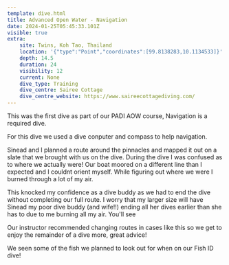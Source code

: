 ```yaml
---
template: dive.html
title: Advanced Open Water - Navigation
date: 2024-01-25T05:45:33.101Z
visible: true
extra:
    site: Twins, Koh Tao, Thailand
    location: '{"type":"Point","coordinates":[99.8138283,10.1134533]}'
    depth: 14.5
    duration: 24
    visibility: 12
    current: None
    dive_type: Training
    dive_centre: Sairee Cottage
    dive_centre_website: https://www.saireecottagediving.com/
---
```


This was the first dive as part of our PADI AOW course, Navigation is a required dive.

For this dive we used a dive conputer and compass to help navigation.

Sinead and I planned a route around the pinnacles and mapped it out on a slate that we brought with us on the dive. During the dive I was confused as to where we actually were! Our boat moored on a different line than I expected and I couldnt orient myself. While figuring out where we were I burned through a lot of my air.

This knocked my confidence as a dive buddy as we had to end the dive without completing our full route. I worry that my larger size will have Sinead my poor dive buddy (and wife!!) ending all her dives earlier than she has to due to me burning all my air. You'll see 

Our instructor recommended changing routes in cases like this so we get to enjoy the remainder of a dive more, great advice!

We seen some of the fish we planned to look out for when on our Fish ID dive!